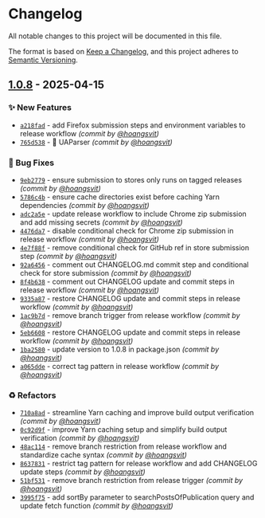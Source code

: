 # Changelog
All notable changes to this project will be documented in this file.

The format is based on [Keep a Changelog](https://keepachangelog.com/en/1.0.0/),
and this project adheres to [Semantic Versioning](https://semver.org/spec/v2.0.0.html).

## [1.0.8] - 2025-04-15
### :sparkles: New Features
- [`a218fad`](https://github.com/ePlus-DEV/google-cloud-skills-boost-helper/commit/a218fad99473dd0799bbb5d1a54c69b67d2fa158) - add Firefox submission steps and environment variables to release workflow *(commit by [@hoangsvit](https://github.com/hoangsvit))*
- [`765d538`](https://github.com/ePlus-DEV/google-cloud-skills-boost-helper/commit/765d53888e409a838ffcb8d01b9e7ff52ea45413) - :wrench: UAParser *(commit by [@hoangsvit](https://github.com/hoangsvit))*

### :bug: Bug Fixes
- [`9eb2779`](https://github.com/ePlus-DEV/google-cloud-skills-boost-helper/commit/9eb2779d958fcbb2d5c02709a873696f9b066c22) - ensure submission to stores only runs on tagged releases *(commit by [@hoangsvit](https://github.com/hoangsvit))*
- [`5786c4b`](https://github.com/ePlus-DEV/google-cloud-skills-boost-helper/commit/5786c4b706dbde0b5c8dc8c5bcef55dbd45a295b) - ensure cache directories exist before caching Yarn dependencies *(commit by [@hoangsvit](https://github.com/hoangsvit))*
- [`adc2a5e`](https://github.com/ePlus-DEV/google-cloud-skills-boost-helper/commit/adc2a5eb092e9ae3f59a6d8a5c3712aad0871993) - update release workflow to include Chrome zip submission and add missing secrets *(commit by [@hoangsvit](https://github.com/hoangsvit))*
- [`4476da7`](https://github.com/ePlus-DEV/google-cloud-skills-boost-helper/commit/4476da7b87731b9d8205b2d8d522571c80b4dbf2) - disable conditional check for Chrome zip submission in release workflow *(commit by [@hoangsvit](https://github.com/hoangsvit))*
- [`4e7f88f`](https://github.com/ePlus-DEV/google-cloud-skills-boost-helper/commit/4e7f88fd4a89f0e73d830a7a62f388689ed27f50) - remove conditional check for GitHub ref in store submission step *(commit by [@hoangsvit](https://github.com/hoangsvit))*
- [`92a6456`](https://github.com/ePlus-DEV/google-cloud-skills-boost-helper/commit/92a64565028101ebc7bc06a37ff2f000850014d0) - comment out CHANGELOG.md commit step and conditional check for store submission *(commit by [@hoangsvit](https://github.com/hoangsvit))*
- [`8f4b638`](https://github.com/ePlus-DEV/google-cloud-skills-boost-helper/commit/8f4b6382f854d927e8b84f7642d22675477cb10d) - comment out CHANGELOG update and commit steps in release workflow *(commit by [@hoangsvit](https://github.com/hoangsvit))*
- [`9335a87`](https://github.com/ePlus-DEV/google-cloud-skills-boost-helper/commit/9335a878f9fb9a8922aaf016aff1ab2b61708394) - restore CHANGELOG update and commit steps in release workflow *(commit by [@hoangsvit](https://github.com/hoangsvit))*
- [`1ac9b7d`](https://github.com/ePlus-DEV/google-cloud-skills-boost-helper/commit/1ac9b7d6478e59f509a693c9c36ed65cc8bdb6b5) - remove branch trigger from release workflow *(commit by [@hoangsvit](https://github.com/hoangsvit))*
- [`5eb6608`](https://github.com/ePlus-DEV/google-cloud-skills-boost-helper/commit/5eb660816ed90c36cf72eb085c29ccb468da40ad) - restore CHANGELOG update and commit steps in release workflow *(commit by [@hoangsvit](https://github.com/hoangsvit))*
- [`1ba2580`](https://github.com/ePlus-DEV/google-cloud-skills-boost-helper/commit/1ba2580775fc2e902a2b3c09e07cd0dfd2fba892) - update version to 1.0.8 in package.json *(commit by [@hoangsvit](https://github.com/hoangsvit))*
- [`a065dde`](https://github.com/ePlus-DEV/google-cloud-skills-boost-helper/commit/a065dde85c62029c199c6b7c6ed43f13385942e4) - correct tag pattern in release workflow *(commit by [@hoangsvit](https://github.com/hoangsvit))*

### :recycle: Refactors
- [`710a8ad`](https://github.com/ePlus-DEV/google-cloud-skills-boost-helper/commit/710a8ad66b063027e887e0d25ae46c1074f99db7) - streamline Yarn caching and improve build output verification *(commit by [@hoangsvit](https://github.com/hoangsvit))*
- [`0c92d9f`](https://github.com/ePlus-DEV/google-cloud-skills-boost-helper/commit/0c92d9fbff9c2e5ba503fba4bbadb4d7d4e63dba) - improve Yarn caching setup and simplify build output verification *(commit by [@hoangsvit](https://github.com/hoangsvit))*
- [`48ac114`](https://github.com/ePlus-DEV/google-cloud-skills-boost-helper/commit/48ac11461724cf87ee604ffa951fc95a0eafd755) - remove branch restriction from release workflow and standardize cache syntax *(commit by [@hoangsvit](https://github.com/hoangsvit))*
- [`8637831`](https://github.com/ePlus-DEV/google-cloud-skills-boost-helper/commit/8637831a3998d97c70622dbdef4d1665b49152b3) - restrict tag pattern for release workflow and add CHANGELOG update steps *(commit by [@hoangsvit](https://github.com/hoangsvit))*
- [`51bf531`](https://github.com/ePlus-DEV/google-cloud-skills-boost-helper/commit/51bf531655109f8d1d7ce0ef8e16f5cdf44d2508) - remove branch restriction from release trigger *(commit by [@hoangsvit](https://github.com/hoangsvit))*
- [`3995f75`](https://github.com/ePlus-DEV/google-cloud-skills-boost-helper/commit/3995f75ee63995a87969f2b127505538726b0734) - add sortBy parameter to searchPostsOfPublication query and update fetch function *(commit by [@hoangsvit](https://github.com/hoangsvit))*

[1.0.8]: https://github.com/ePlus-DEV/google-cloud-skills-boost-helper/compare/1.0.7...1.0.8
